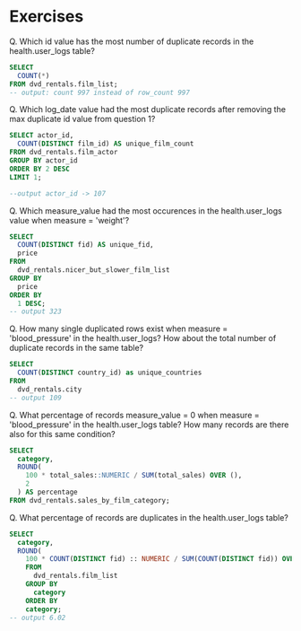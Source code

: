 # Exercises

Q. Which id value has the most number of duplicate records in the health.user_logs table?

```sql
SELECT
  COUNT(*)
FROM dvd_rentals.film_list;
-- output: count 997 instead of row_count 997
```

Q. Which log_date value had the most duplicate records after removing the max duplicate id value from question 1?

```sql
SELECT actor_id, 
  COUNT(DISTINCT film_id) AS unique_film_count
FROM dvd_rentals.film_actor
GROUP BY actor_id
ORDER BY 2 DESC
LIMIT 1;

--output actor_id -> 107
```

Q. Which measure_value had the most occurences in the health.user_logs value when measure = 'weight'?

```sql
SELECT
  COUNT(DISTINCT fid) AS unique_fid,
  price
FROM
  dvd_rentals.nicer_but_slower_film_list
GROUP BY
  price
ORDER BY
  1 DESC;
-- output 323
```

Q. How many single duplicated rows exist when measure = 'blood_pressure' in the health.user_logs? How about the total number of duplicate records in the same table?

```sql
SELECT
  COUNT(DISTINCT country_id) as unique_countries
FROM
  dvd_rentals.city
-- output 109
```

Q. What percentage of records measure_value = 0 when measure = 'blood_pressure' in the health.user_logs table? How many records are there also for this same condition?

```sql
SELECT
  category,
  ROUND(
    100 * total_sales::NUMERIC / SUM(total_sales) OVER (),
    2
  ) AS percentage
FROM dvd_rentals.sales_by_film_category;

```

Q. What percentage of records are duplicates in the health.user_logs table?

```sql
SELECT
  category,
  ROUND(
    100 * COUNT(DISTINCT fid) :: NUMERIC / SUM(COUNT(DISTINCT fid)) OVER (), 2)  AS percentage
    FROM
      dvd_rentals.film_list
    GROUP BY
      category
    ORDER BY
    category;
-- output 6.02
```

